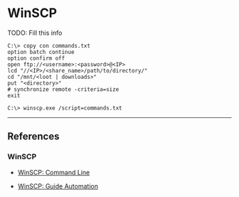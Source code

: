 # WinSCP

TODO: Fill this info

```
C:\> copy con commands.txt
option batch continue
option confirm off
open ftp://<username>:<password>@<IP>
lcd "//<IP>/<share_name>/path/to/directory/"
cd "/mnt/<loot | downloads>"
put "<directory>"
# synchronize remote -criteria=size
exit
```

```
C:\> winscp.exe /script=commands.txt
```

---
## References

### WinSCP

- [WinSCP: Command Line](https://winscp.net/eng/docs/commandline)

- [WinSCP: Guide Automation](https://winscp.net/eng/docs/guide_automation)